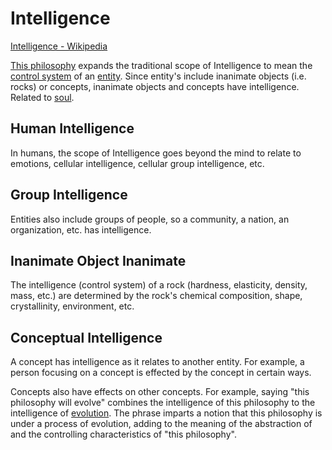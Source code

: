 # Intelligence

[Intelligence - Wikipedia](https://en.wikipedia.org/wiki/Intelligence)

[This philosophy](./this-philosophy.md) expands the traditional scope of Intelligence to mean the [control system](./control-system.md) of an [entity](./entity.md). Since entity's include inanimate objects (i.e. rocks) or concepts, inanimate objects and concepts have intelligence. Related to [soul](./soul.md).

## Human Intelligence

In humans, the scope of Intelligence goes beyond the mind to relate to emotions, cellular intelligence, cellular group intelligence, etc.

## Group Intelligence

Entities also include groups of people, so a community, a nation, an organization, etc. has intelligence.

## Inanimate Object Inanimate

The intelligence (control system) of a rock (hardness, elasticity, density, mass, etc.) are determined by the rock's chemical composition, shape, crystallinity, environment, etc.

## Conceptual Intelligence

A concept has intelligence as it relates to another entity. For example, a person focusing on a concept is effected by the concept in certain ways.

Concepts also have effects on other concepts. For example, saying "this philosophy will evolve" combines the intelligence of this philosophy to the intelligence of [evolution](./evolution.md). The phrase imparts a notion that this philosophy is under a process of evolution, adding to the meaning of the abstraction of and the controlling characteristics of "this philosophy".
